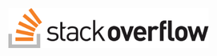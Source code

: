 <figure>
<img
    src="logo/stackoverflow-logo.png"
    alt="Medium"
    title="Medium"
    style="display: inline-block; margin: 0 auto; max-width: 400px">
</figure>
